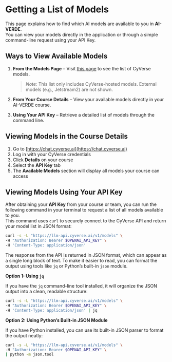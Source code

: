 # Getting a List of Models

This page explains how to find which AI models are available to you in **AI-VERDE**.  
You can view your models directly in the application or through a simple command-line request using your API Key.

## Ways to View Available Models

1. **From the Models Page** – Visit [this page](../models-current.md) to see the list of CyVerse models.  
   > *Note:* This list only includes CyVerse-hosted models. External models (e.g., Jetstream2) are not shown.

2. **From Your Course Details** – View your available models directly in your AI-VERDE course.

3. **Using Your API Key** – Retrieve a detailed list of models through the command line.


## Viewing Models in the Course Details

1. Go to [https://chat.cyverse.ai](https://chat.cyverse.ai)  
2. Log in with your CyVerse credentials  
3. Click **Details** on your course  
4. Select the **API Key** tab  
5. The **Available Models** section will display all models your course can access  


## Viewing Models Using Your API Key

After obtaining your **API Key** from your course or team, you can run the following command in your terminal to request a list of all models available to you.  
This command uses `curl` to securely connect to the CyVerse API and return your model list in JSON format:

```bash
curl -s -L "https://llm-api.cyverse.ai/v1/models" \
-H "Authorization: Bearer $OPENAI_API_KEY" \
-H 'Content-Type: application/json'
```


The response from the API is returned in JSON format, which can appear as a single long block of text.  To make it easier to read, you can format the output using tools like `jq` or Python’s built-in `json` module.


**Option 1: Using `jq`**

If you have the `jq` command-line tool installed, it will organize the JSON output into a clean, readable structure:

```bash
curl -s -L "https://llm-api.cyverse.ai/v1/models" \
-H "Authorization: Bearer $OPENAI_API_KEY" \
-H 'Content-Type: application/json' | jq
```

**Option 2: Using Python’s Built-in JSON Module**

If you have Python installed, you can use its built-in JSON parser to format the output neatly:

```bash
curl -s -L "https://llm-api.cyverse.ai/v1/models" \
-H "Authorization: Bearer $OPENAI_API_KEY" \
| python -m json.tool
```